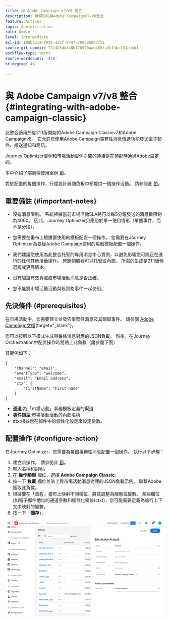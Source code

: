 ```yaml
---
title: 與 Adobe Campaign v7/v8 整合
description: 瞭解如何與Adobe Campaignv7/v8整合
feature: Actions
topic: Administration
role: Admin
level: Intermediate
exl-id: 109ba212-f04b-425f-9447-708c8e0b3f51
source-git-commit: 7324b5dd448b770990aad485fa2b13bc131cbcb1
workflow-type: tm+mt
source-wordcount: '450'
ht-degree: 4%

---
```


# 與 Adobe Campaign v7/v8 整合 {#integrating-with-adobe-campaign-classic}

此整合適用於從21.1版開始的Adobe Campaign Classicv7和Adobe Campaignv8。 它允許您使用Adobe Campaign事務性消息傳遞功能發送電子郵件、推送通知和簡訊。

Journey Optimizer實例和市場活動實例之間的連接是在預配時通過Adobe設定的。

本中介紹了端到端使用案例 [節](../building-journeys/campaign-classic-use-case.md)。

對於配置的每個操作，行程設計器調色板中都提供一個操作活動。 請參閱此 [節](../building-journeys/using-adobe-campaign-classic.md)。

## 重要備註 {#important-notes}

* 沒有消息限制。 系統根據當前市場活動SLA將可以每5分鐘發送的消息數限制為4000。 因此，Journey Optimizer只應用於單一使用情形（單個事件，而不是分段）。

* 您需要在畫布上根據要使用的模板配置一個操作。 您需要在Journey Optimizer為要從Adobe Campaign使用的每個模板配置一個操作。

* 我們建議您使用為此整合托管的專用消息中心實例，以避免影響您可能正在進行的任何其他活動操作。 營銷伺服器可以托管或內部。 所需的生成是21.1版候選版或更高版本。

* 沒有驗證有效負載或市場活動消息是否正確。

* 您不能將市場活動活動與段資格事件一起使用。

## 先決條件 {#prerequisites}

在市場活動中，您需要建立並發佈事務性消息及其關聯事件。 請參閱 [Adobe Campaign文檔](https://experienceleague.adobe.com/docs/campaign-classic/using/transactional-messaging/introduction/about-transactional-messaging.html#transactional-messaging){target=&quot;_blank&quot;}。

您可以按照以下模式生成與每條消息對應的JSON負載。 然後，在Journey Orchestration中配置操作時將貼上此負載（請參閱下面）

其範例如下：

```
{
    "channel": "email",
    "eventType": "welcome",
    "email": "Email address",
    "ctx": {
        "firstName": "First name"
    }
}
```

* **通道**:為「市場活動」事務模板定義的渠道
* **事件類型**:市場活動活動的內部名稱
* **ctx**:根據您在郵件中的個性化設定來設定變數。

## 配置操作 {#configure-action}

在Journey Optimizer，您需要為每個事務性消息配置一個操作。 執行以下步驟：

1. 建立新操作。 請參閱此 [節](../action/action.md)。
1. 輸入名稱和說明。
1. 在 **操作類型** 欄位，選擇 **Adobe Campaign Classic**。
1. 按一下 **負載** 欄位並貼上與市場活動消息對應的JSON負載示例。 聯繫Adobe獲取此負載。
1. 根據要在「旅程」畫布上映射不同欄位，將其調整為靜態或變數。 某些欄位(如電子郵件地址的通道參數和個性化欄位(ctx))，您可能需要定義為旅行上下文中映射的變數。
1. 按一下「**儲存**」。

![](../assets/accintegration1.png)
